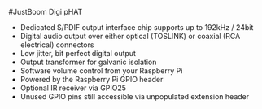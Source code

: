 <!--
---
name: JustBoom Digi pHAT
class: board
type: audio
formfactor: pHAT
manufacturer: JustBoom
description: The JustBoom Digi pHAT is a high resolution digital audio output add on board for the Raspberry Pi.
url: https://www.justboom.co/product/justboom-digi-hat/
github:
schematic:
buy: https://www.pi-supply.com/product/justboom-digi-hat/?utm_source=JustBoom+Site&utm_medium=Link&utm_campaign=JustBoom+Referrals&utm_content=Digi_HAT_Product_Link
image: 'justboom-digi-phat.png'
pincount: 40
eeprom: yes
power:
  '1':
  '2':
ground:
  '6':
  '9':
  '14':
  '20':
  '25':
  '30':
  '34':
  '39':
pin:
  '3':
    mode: i2c
  '5':
    mode: i2c
  '12':
    name: BCKL (Bit Clock)
    mode: i2s
  '22':
    name: IR Receiver
  '23':
    name: Rotary Encoder
  '24':
    name: Rotary Encoder
  '35':
    name: LRCK (Left/Right Clock)
    mode: i2s
  '40':
    name: DOUT
    mode: i2s
-->
#JustBoom Digi pHAT
* Dedicated S/PDIF output interface chip supports up to 192kHz / 24bit
* Digital audio output over either optical (TOSLINK) or coaxial (RCA electrical) connectors
* Low jitter, bit perfect digital output
* Output transformer for galvanic isolation
* Software volume control from your Raspberry Pi
* Powered by the Raspberry Pi GPIO header
* Optional IR receiver via GPIO25
* Unused GPIO pins still accessible via unpopulated extension header
